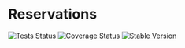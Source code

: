 Reservations
=========

[![Tests Status](https://github.com/NetCommons3/Reservations/actions/workflows/tests.yml/badge.svg?branch=master)](https://github.com/NetCommons3/Reservations/actions/workflows/tests.yml)
[![Coverage Status](https://coveralls.io/repos/NetCommons3/Reservations/badge.svg?branch=master)](https://coveralls.io/r/NetCommons3/Reservations?branch=master)
[![Stable Version](https://img.shields.io/packagist/v/netcommons/reservations.svg?label=stable)](https://packagist.org/packages/netcommons/reservations)
